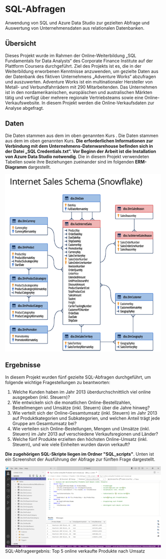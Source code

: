 # SQL-Abfragen
Anwendung von SQL und Azure Data Studio zur gezielten Abfrage und Auswertung von Unternehmensdaten aus relationalen Datenbanken.
## Übersicht
Dieses Projekt wurde im Rahmen der Online-Weiterbildung „SQL Fundamentals for Data Analysts“ des Corporate Finance Institute auf der Plattform Coursera durchgeführt. Ziel des Projekts ist es, die in der Weiterbildung erworbenen Kenntnisse anzuwenden, um gezielte Daten aus der Datenbank des fiktiven Unternehmens „Adventure Works“ abzufragen und auszuwerten. Adventure Works ist ein multinationaler Hersteller von Metall- und Verbundfahrrädern mit 290 Mitarbeitenden. Das Unternehmen ist in den nordamerikanischen, europäischen und australischen Märkten tätig und verfügt über mehrere regionale Vertriebsteams sowie eine Online-Verkaufswebsite. In diesem Projekt werden die Online-Verkaufsdaten zur Analyse abgefragt.
## Daten 
Die Daten stammen aus dem im oben genannten Kurs . Die Daten stammen aus dem im oben genannten Kurs. **Die erforderlichen Informationen zur Verbindung mit dem Unternehmens-Datenwarehouse befinden sich in der Datei „SQL Credentials.txt“. Vor Beginn der Arbeit ist die Installation von Azure Data Studio notwendig**. Die in diesem Projekt verwendeten Tabellen sowie ihre Beziehungen zueinander sind im folgenden **ERM-Diagramm** dargestellt. 

![alt text](ERM.png)
## Ergebnisse
In diesem Projekt wurden fünf gezielte SQL-Abfragen durchgeführt, um folgende wichtige Fragestellungen zu beantworten:
1. Welche Kunden haben im Jahr 2013 überdurchschnittlich viel online ausgegeben (inkl. Steuern)? 
2. Wie entwickeln sich die monatlichen Online-Bestellzahlen, Bestellmengen und Umsätze (inkl. Steuern) über die Jahre hinweg? 
3. Wie verteilt sich der Online-Gesamtumsatz (inkl. Steuern) im Jahr 2013 auf Produktkategorien und Subkategorien, und welchen Anteil trägt jede Gruppe am Gesamtumsatz bei? 
4. Wie verteilen sich Online-Bestellungen, Mengen und Umsätze (inkl. Steuern) im Jahr 2013 auf verschiedene Verkaufsregionen und Länder?  
5. Welche fünf Produkte erzielten den höchsten Online-Umsatz (inkl. Steuern), und wie viele Einheiten wurden davon verkauft?

**Die zugehörigen SQL-Skripte liegen im Ordner "SQL_scripts"**. Unten ist ein Screenshot der Ausführung der Abfrage zur fünften Frage dargestellt.

![alt text](SQL-Abfrageergebnis.png)
SQL-Abfrageergebnis: Top 5 online verkaufte Produkte nach Umsatz


